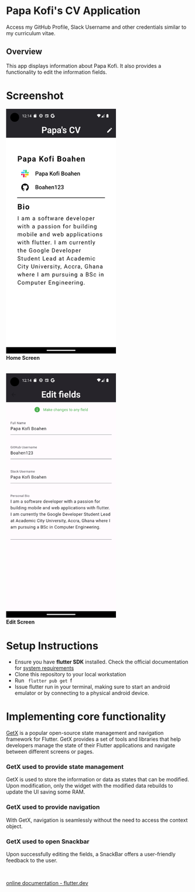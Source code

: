 # Papa Kofi's CV Application

Access my GitHub Profile, Slack Username and other credentials similar to my curriculum vitae.

## Overview

This app displays information about Papa Kofi. It also provides a functionality to edit the information fields. <br>

# Screenshot

 <img src="assets/screenshots/home.png" alt="mainscreenshot" width=300 />
 <br>
 <b>Home Screen</b> 
  <br>
 <br>
 <br>
<img src="assets/screenshots/edit.png" alt="mainscreenshot" width=300 />
 <br>
 <b>Edit Screen</b>

# Setup Instructions

- Ensure you have **flutter SDK** installed. Check the official documentation for [system requirements](https://docs.flutter.dev/get-started/install/windows#:~:text=System%20requirements,-To%20install%20and&text=Operating%20Systems%3A%20Windows%2010%20or,being%20available%20in%20your%20environment.&text=Git%20for%20Windows%202.x,the%20Windows%20Command%20Prompt%20option.)
- Clone this repository to your local workstation
- Run <code> flutter pub get </code>f
- Issue flutter run in your terminal, making sure to start an android emulator or by connecting to a physical android device.

# Implementing core functionality

[GetX](https://pub.dev/packages/get) is a popular open-source state management and navigation framework for Flutter. GetX provides a set of tools and libraries that help developers manage the state of their Flutter applications and navigate between different screens or pages.

### GetX used to provide state management

GetX is used to store the information or data as states that can be modified. Upon modification, only the widget with the modified data rebuilds to update the UI saving some RAM.

### GetX used to provide navigation

With GetX, navigation is seamlessly without the need to access the context object.

### GetX used to open Snackbar

Upon successfully editing the fields, a SnackBar offers a user-friendly feedback to the user.

<br>

[online documentation - flutter.dev](https://docs.flutter.dev/)
